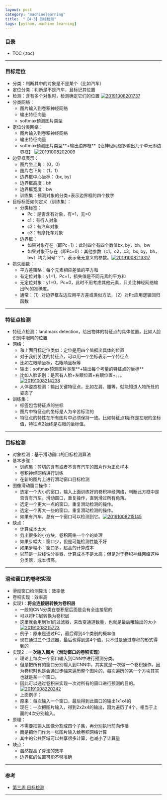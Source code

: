 ```yaml
---
layout: post
category: "machinelearning"
title:  "【4-3】目标检测"
tags: [python, machine learning]
---
```


<script type="text/javascript" async
  src="https://cdn.mathjax.org/mathjax/latest/MathJax.js?config=TeX-MML-AM_CHTML">
</script>

### 目录

- TOC
{:toc}

---

### 目标定位

* 分类：判断其中的对象是不是某个（比如汽车）
* 定位分类：判断是不是汽车，且标记其位置
* 检测：含有多个对象时，检测确定它们的位置 [![20191008201737](https://raw.githubusercontent.com/Tsinghua-gongjing/blog_codes/master/images/20191008201737.png)](https://raw.githubusercontent.com/Tsinghua-gongjing/blog_codes/master/images/20191008201737.png)
* 分类网络：
	* 图片输入到卷积神经网络
	* 输出特征向量
	* softmax预测图片类型
* 定位分类网络：
	* 图片输入到卷积神经网络
	* 输出特征向量
	* softmax预测图片类型**+输出边界框**【让神经网络多输出几个单元即边界框】 [![20191008202009](https://raw.githubusercontent.com/Tsinghua-gongjing/blog_codes/master/images/20191008202009.png)](https://raw.githubusercontent.com/Tsinghua-gongjing/blog_codes/master/images/20191008202009.png)
* 边界框表示：
	* 图片坐上角：（0，0）
	* 图片右下角：（1，1）
	* 边界框中心坐标：（bx, by）
	* 边界框高度：bh
	* 边界框宽度：bw
	* 训练集：预测对象的分类+表示边界框的四个数字
* 目标标签如何定义（训练集）：
	* 分类标签：
		* Pc：是否含有对象，有=1，无=0
		* c1：有行人对象
		* c2：有汽车对象
		* c3：有摩托车对象
	* 边界框：
		* 如果对象存在（即Pc=1）：此时四个有四个数值bx, by，bh，bw
		* 如果对象不存在（即Pc=0）：其他参数（c1，c2，c3，bx, by，bh，bw）均为问号”？“，表示毫无意义的参数。[![20191008213317](https://raw.githubusercontent.com/Tsinghua-gongjing/blog_codes/master/images/20191008213317.png)](https://raw.githubusercontent.com/Tsinghua-gongjing/blog_codes/master/images/20191008213317.png)
* 损失函数：
	* 平方差策略：每个元素相应差值的平方和
	* 有定位对象：y1=1，Pc=1，损失值是不同元素的平方和
	* 无定位对象：y1=0，Pc=0，此时不用考虑其他元素，只关注神经网络输出Pc的准确度。
	* 通常：（1）对边界框左边应用平方差或类似方法，（2）对Pc应用逻辑回归函数

---

### 特征点检测

* 特征点检测：landmark detection，给出物体的特征点的具体位置，比如人脸识别中眼睛的位置
* 网络：
	* 和上面目标定位类似：定位是用四个值框出具体的位置
	* 对于我们关注的特征点，可以用一个坐标表示一个特征点
	* 比如左眼睛坐标，右眼睛坐标等
	* 输出：softmax预测图片类型**+输出每个考量的特征点的坐标**
	* 比如人脸识别：是否有人脸+左眼位置+右眼位置+。。。[![20191008214238](https://raw.githubusercontent.com/Tsinghua-gongjing/blog_codes/master/images/20191008214238.png)](https://raw.githubusercontent.com/Tsinghua-gongjing/blog_codes/master/images/20191008214238.png)
	* 人体姿态检测：输出关键特征点，比如左肩、腰等，就能知道人物所处的姿态了
* 训练集：
	* 标签包含特征点的坐标
	* 图片中特征点的坐标是人为辛苦标注的
	* 特征点的特性在所有图片中必须保持一致。比如特征点1始终是左眼的坐标值，特征点2始终是右眼的坐标值。

---

### 目标检测

* 对象检测：基于滑动窗口的目标检测算法
* 基本步骤：
	* 训练集：剪切的含有或者不含有汽车的图片作为正负样本
	* 卷积神经网络进行训练
	* 在新的图片上进行滑动窗口目标检测
* 图像滑动窗口操作：
	* 选定一个大小的窗口，输入上面训练好的卷积神经网络，判断此方框中是否含有汽车。滑动窗口，重复操作，直到滑过所有角落。
	* 选定一个更大一点的窗口，重复滑动检测的操作。
	* 选定一个再大一些的窗口，重复滑动检测的操作。
	* 如果有汽车，总有一个窗口可以检测到它。[![20191008215145](https://raw.githubusercontent.com/Tsinghua-gongjing/blog_codes/master/images/20191008215145.png)](https://raw.githubusercontent.com/Tsinghua-gongjing/blog_codes/master/images/20191008215145.png)
* 缺点：
	* 计算成本太大
	* 剪出很多的小方块，卷积网络一个个的处理
	* 如果步幅大：窗口少，但是可能检测性能不好
	* 如果步幅小：窗口多，超高的计算成本
	* 以前是一些线性分类器，计算成本不是太高；但是对于卷积神经网络这种分类器，成本很高。
	
---

### 滑动窗口的卷积实现

* 滑动窗口检测算法：效率低
* 卷积实现：效率高
* 实现1：**将全连接层转换为卷积层**
	* 一般的CNN分类在卷积层后面是会有全连接层的
	* 可以将FC层转换为卷积层 
	* 这里就会用到1x1的过滤器，来改变通道数量，也就是最后哦输出的大小 [![20191008215723](https://raw.githubusercontent.com/Tsinghua-gongjing/blog_codes/master/images/20191008215723.png)](https://raw.githubusercontent.com/Tsinghua-gongjing/blog_codes/master/images/20191008215723.png)
	* 例子：原来是通过FC，最后得到4个类别的概率值
	* 现在通过三个过滤器，最后也得到这4个值，只不过是通过卷积的形式得到的
* 实现2：**一次输入图片（滑动窗口的卷积实现）**
	* 理论上每次一个窗口输入到CNN中进行预测分类。
	* 但是把所有的窗口分别输入到CNN中，其实就是一次做一个卷积操作。因为卷积时也是会通过步幅来遍历整个图片的，每次遍历的某一个方块其实也就是某一个窗口。
	* 因此可以通过卷积来实现一次对所有的窗口进行预测的目的。 [![20191008220242](https://raw.githubusercontent.com/Tsinghua-gongjing/blog_codes/master/images/20191008220242.png)](https://raw.githubusercontent.com/Tsinghua-gongjing/blog_codes/master/images/20191008220242.png)
	* 上面例子：
	* 原来：每次输入一个窗口，最后得到此窗口的输出1x1x4的
	* 现在：一次把图片输入，得到2x2x4的输出，因为遍历了4个，相当于上面的4次分别输入。
* 原理：
	* 不需要把输入图像分割成四个子集，再分别执行前向传播
	* 而是把他们作为一张图片输入给卷积网络计算
	* 其中的公共区域可以共享很多计算，也减小了计算量
* 缺点：
	* 虽然提高了算法的效率
	* 边界框的位置可能不够准确

---

### 参考

* [第三周 目标检测](http://www.ai-start.com/dl2017/html/lesson4-week3.html)

---




